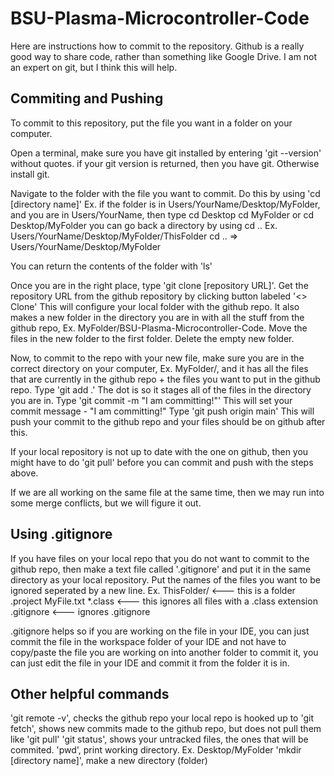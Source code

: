 # BSU-Plasma-Microcontroller-Code

Here are instructions how to commit to the repository.
Github is a really good way to share code, rather than something like Google Drive.
I am not an expert on git, but I think this will help.


## Commiting and Pushing

To commit to this repository, put the file you want in a folder on your computer.

Open a terminal, make sure you have git installed by entering 'git --version' without quotes.
  if your git version is returned, then you have git. Otherwise install git.

Navigate to the folder with the file you want to commit. Do this by using 'cd [directory name]'
  Ex. if the folder is in Users/YourName/Desktop/MyFolder,
  and you are in Users/YourName, then type
  cd Desktop
  cd MyFolder
  or cd Desktop/MyFolder
      you can go back a directory by using cd ..
      Ex. Users/YourName/Desktop/MyFolder/ThisFolder
      cd ..
      => Users/YourName/Desktop/MyFolder

  You can return the contents of the folder with 'ls'
  
Once you are in the right place, type 'git clone [repository URL]'. Get the repository URL from the github repository by clicking button labeled '<> Clone'
  This will configure your local folder with the github repo. It also makes a new folder in the directory you are in with all the stuff from the github repo, Ex. MyFolder/BSU-Plasma-Microcontroller-Code. Move the files in the new folder to the first folder. Delete the empty new folder.

Now, to commit to the repo with your new file, make sure you are in the correct directory on your computer, Ex. MyFolder/, and it has all the files that are currently in the github repo + the files you want to put in the github repo.
  Type 'git add .' The dot is so it stages all of the files in the directory you are in.
  Type 'git commit -m "I am committing!"' This will set your commit message - "I am committing!"
  Type 'git push origin main' This will push your commit to the github repo and your files should be on github after this.

If your local repository is not up to date with the one on github, then you might have to do 'git pull' before you can commit and push with the steps above.

If we are all working on the same file at the same time, then we may run into some merge conflicts, but we will figure it out. 


## Using .gitignore

If you have files on your local repo that you do not want to commit to the github repo, then make a text file called '.gitignore' and put it in the same directory as your local repository. Put the names of the files you want to be ignored seperated by a new line.
  Ex.
  ThisFolder/ <--- this is a folder
  .project
  MyFile.txt
  *.class <--- this ignores all files with a .class extension
  .gitignore <--- ignores .gitignore

.gitignore helps so if you are working on the file in your IDE, you can just commit the file in the workspace folder of your IDE and not have to copy/paste the file you are working on into another folder to commit it, you can just edit the file in your IDE and commit it from the folder it is in.


## Other helpful commands

'git remote -v', checks the github repo your local repo is hooked up to
'git fetch', shows new commits made to the github repo, but does not pull them like 'git pull'
'git status', shows your untracked files, the ones that will be commited.
'pwd', print working directory. Ex. Desktop/MyFolder
'mkdir [directory name]', make a new directory (folder)
